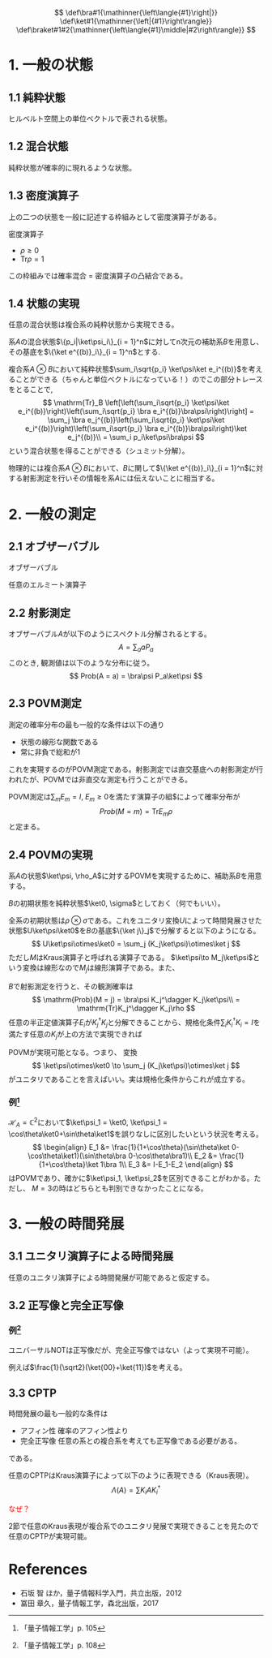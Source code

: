 $$
\def\bra#1{\mathinner{\left\langle{#1}\right|}}
\def\ket#1{\mathinner{\left|{#1}\right\rangle}}
\def\braket#1#2{\mathinner{\left\langle{#1}\middle|#2\right\rangle}}
$$
# 1. 一般の状態
## 1.1 純粋状態
ヒルベルト空間上の単位ベクトルで表される状態。
## 1.2 混合状態
純粋状態が確率的に現れるような状態。
## 1.3 密度演算子
上の二つの状態を一般に記述する枠組みとして密度演算子がある。

密度演算子
- $\rho \geq 0$
- $\mathrm{Tr}\rho = 1$

この枠組みでは確率混合 = 密度演算子の凸結合である。

## 1.4 状態の実現

任意の混合状態は複合系の純粋状態から実現できる。

系$A$の混合状態$\{p_i|\ket\psi_i\}_{i = 1}^n$に対してn次元の補助系$B$を用意し、その基底を$\{\ket e^{(b)}_i\}_{i = 1}^n$とする.

複合系$A\otimes B$において純粋状態$\sum_i\sqrt{p_i} \ket\psi\ket e_i^{(b)}$を考えることができる（ちゃんと単位ベクトルになっている！）のでこの部分トレースをとることで,
$$
\mathrm{Tr}_B \left[\left(\sum_i\sqrt{p_i} \ket\psi\ket e_i^{(b)}\right)\left(\sum_i\sqrt{p_i} \bra e_i^{(b)}\bra\psi\right)\right]  = \sum_j \bra e_j^{(b)}\left(\sum_i\sqrt{p_i} \ket\psi\ket e_i^{(b)}\right)\left(\sum_i\sqrt{p_i} \bra e_i^{(b)}\bra\psi\right)\ket e_j^{(b)}\\
= \sum_i p_i\ket\psi\bra\psi
$$
という混合状態を得ることができる（シュミット分解）。

物理的には複合系$A\otimes B$において、$B$に関して$\{\ket e^{(b)}_i\}_{i = 1}^n$に対する射影測定を行いその情報を系$A$には伝えないことに相当する。

# 2. 一般の測定

## 2.1 オブザーバブル
オブザーバブル

任意のエルミート演算子
## 2.2 射影測定
オブザーバブル$A$が以下のようにスペクトル分解されるとする。
$$
A = \sum_{a} a P_a
$$
このとき, 観測値は以下のような分布に従う。
$$
Prob(A = a) = \bra\psi P_a\ket\psi
$$
## 2.3 POVM測定

測定の確率分布の最も一般的な条件は以下の通り

- 状態の線形な関数である
- 常に非負で総和が1

これを実現するのがPOVM測定である。射影測定では直交基底への射影測定が行われたが、POVMでは非直交な測定も行うことができる。

POVM測定は$\sum_m E_m = I$, $E_m\geq 0$を満たす演算子の組$によって確率分布が
$$
Prob(M = m) = \mathrm{Tr}E_m\rho
$$
と定まる。

## 2.4 POVMの実現

系$A$の状態$\ket\psi, \rho_A$に対するPOVMを実現するために、補助系$B$を用意する。

$B$の初期状態を純粋状態$\ket0, \sigma$としておく（何でもいい）。

全系の初期状態は$\rho\otimes\sigma$である。これをユニタリ変換$U$によって時間発展させた状態$U\ket\psi\ket0$を$B$の基底$\{\ket j\}_j$で分解すると以下のようになる。
$$
U\ket\psi\otimes\ket0 = \sum_j (K_j\ket\psi)\otimes\ket j
$$
ただし$M$はKraus演算子と呼ばれる演算子である。 $\ket\psi\to M_j\ket\psi$という変換は線形なので$M_j$は線形演算子である。また、

$B$で射影測定を行うと、その観測確率は
$$
\mathrm{Prob}(M = j) = \bra\psi K_j^\dagger K_j\ket\psi\\
 = \mathrm{Tr}K_j^\dagger K_j\rho
$$
任意の半正定値演算子$E_i$が$K_j^\dagger K_j$と分解できることから、規格化条件$\sum_i K_i^\dagger K_i = I$を満たす任意の$K_j$が上の方法で実現できれば

POVMが実現可能となる。つまり、 変換
$$
\ket\psi\otimes\ket0 \to \sum_j (K_j\ket\psi)\otimes\ket j
$$
がユニタリであることを言えばいい。実は規格化条件からこれが成立する。

### 例[^1]

[^1]:「量子情報工学」p. 105

$\mathcal{H}_A = \mathbb{C}^2$において$\ket\psi_1 = \ket0, \ket\psi_1 = \cos\theta\ket0+\sin\theta\ket1$を誤りなしに区別したいという状況を考える。
$$
\begin{align}
E_1 &= \frac{1}{1+\cos\theta}(\sin\theta\ket 0-\cos\theta\ket1)(\sin\theta\bra 0-\cos\theta\bra1)\\
E_2 &= \frac{1}{1+\cos\theta}\ket 1\bra 1\\
E_3 &= I-E_1-E_2
\end{align}
$$
 はPOVMであり、確かに$\ket\psi_1, \ket\psi_2$を区別できることがわかる。ただし、 $M = 3$の時はどちらとも判別できなかったことになる。



# 3. 一般の時間発展

## 3.1 ユニタリ演算子による時間発展

任意のユニタリ演算子による時間発展が可能であると仮定する。

## 3.2 正写像と完全正写像

### 例[^2]

[^2]:「量子情報工学」p. 108

ユニバーサルNOTは正写像だが、完全正写像ではない（よって実現不可能）。

例えば$\frac{1}{\sqrt2}(\ket{00}+\ket{11})$を考える。

## 3.3 CPTP

時間発展の最も一般的な条件は

- アフィン性  確率のアフィン性より
- 完全正写像  任意の系との複合系を考えても正写像である必要がある。

である。

任意のCPTPはKraus演算子によって以下のように表現できる（Kraus表現）。
$$
\Lambda(A) = \sum K_iAK_i^\dagger
$$


<font color="Red">なぜ？</font>

2節で任意のKraus表現が複合系でのユニタリ発展で実現できることを見たので任意のCPTPが実現可能。

#  References

- 石坂 智 ほか，量子情報科学入門，共立出版，2012
- 冨田 章久，量子情報工学，森北出版，2017

